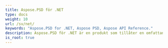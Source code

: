 ```yaml
---
title: Aspose.PSD för .NET
type: docs
weight: 10
url: /sv/net/
keywords: "Aspose.PSD for .NET, Aspose PSD, Aspose API Reference."
description: Aspose.PSD för .NET är en produkt som tillåter en omfattande manipulation av PSD-filformat. Produkten kräver inte Adobe Photoshop för att vara installerat.
is_root: true
---
```

